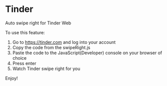 # Tinder

Auto swipe right for Tinder Web

To use this feature:
1. Go to https://tinder.com and log into your account
1. Copy the code from the swipeRight.js 
2. Paste the code to the JavaScript(Developer) console on your browser of choice 
3. Press enter
4. Watch Tinder swipe right for you

Enjoy!
[](https://odditymall.com/includes/content/tinda-finger-automatic-tinder-swiping-robot-thumb.gif)
